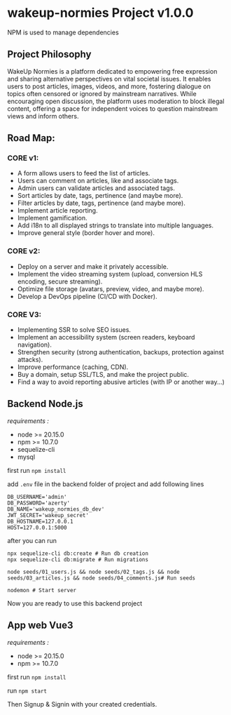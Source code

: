 # wakeup-normies Project v1.0.0
NPM is used to manage dependencies

## Project Philosophy
WakeUp Normies is a platform dedicated to empowering free expression and sharing alternative perspectives on vital societal issues. It enables users to post articles, images, videos, and more, fostering dialogue on topics often censored or ignored by mainstream narratives. While encouraging open discussion, the platform uses moderation to block illegal content, offering a space for independent voices to question mainstream views and inform others.

## Road Map:
### CORE v1:
- A form allows users to feed the list of articles.
- Users can comment on articles, like and associate tags.
- Admin users can validate articles and associated tags.
- Sort articles by date, tags, pertinence (and maybe more).
- Filter articles by date, tags, pertinence (and maybe more).
- Implement article reporting.
- Implement gamification.
- Add i18n to all displayed strings to translate into multiple languages.
- Improve general style (border hover and more).
### CORE v2:
- Deploy on a server and make it privately accessible.
- Implement the video streaming system (upload, conversion HLS encoding, secure streaming).
- Optimize file storage (avatars, preview, video, and maybe more).
- Develop a DevOps pipeline (CI/CD with Docker).
### CORE V3:
- Implementing SSR to solve SEO issues.
- Implement an accessibility system (screen readers, keyboard navigation).
- Strengthen security (strong authentication, backups, protection against attacks).
- Improve performance (caching, CDN).
- Buy a domain, setup SSL/TLS, and make the project public.
- Find a way to avoid reporting abusive articles (with IP or another way...)

## Backend Node.js
*requirements :*
- node >= 20.15.0
- npm >= 10.7.0
- sequelize-cli
- mysql

first run `npm install`

add `.env` file in the backend folder of project and add following lines
```text
DB_USERNAME='admin'
DB_PASSWORD='azerty'
DB_NAME='wakeup_normies_db_dev'
JWT_SECRET='wakeup_secret'
DB_HOSTNAME=127.0.0.1
HOST=127.0.0.1:5000
```
after you can run
```shell
npx sequelize-cli db:create # Run db creation
npx sequelize-cli db:migrate # Run migrations

node seeds/01_users.js && node seeds/02_tags.js && node seeds/03_articles.js && node seeds/04_comments.js# Run seeds

nodemon # Start server
```
Now you are ready to use this backend project

## App web Vue3
*requirements :*
- node >= 20.15.0
- npm >= 10.7.0

first run `npm install`

run `npm start`

Then Signup & Signin with your created credentials.
